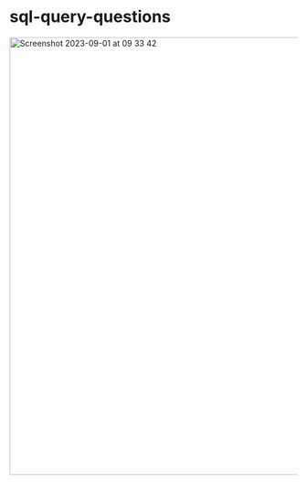 # sql-query-questions


<img width="767" alt="Screenshot 2023-09-01 at 09 33 42" src="https://github.com/Mamiololo01/sql-query-questions/assets/67044030/e88174f4-9ffe-4b0c-adae-ea05e79a8bbc">
